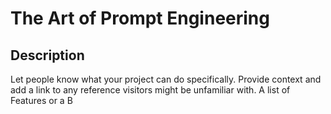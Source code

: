 # The Art of Prompt Engineering

## Description
Let people know what your project can do specifically. Provide context and add a link to any reference visitors might be unfamiliar with. A list of Features or a B
